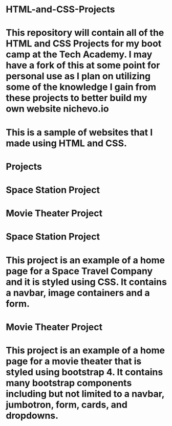 # HTML-and-CSS-Projects

# This repository will contain all of the HTML and CSS Projects for my boot camp at the Tech Academy. I may have a fork of this at some point for personal use as I plan on utilizing some of the knowledge I gain from these projects to better build my own website nichevo.io

# This is a sample of websites that I made using HTML and CSS.

# Projects

# Space Station Project
# Movie Theater Project

# Space Station Project

# This project is an example of a home page for a Space Travel Company and it is styled using CSS. It contains a navbar, image containers and a form. 

# Movie Theater Project

# This project is an example of a home page for a movie theater that is styled using bootstrap 4. It contains many bootstrap components including but not limited to a navbar, jumbotron, form, cards, and dropdowns. 